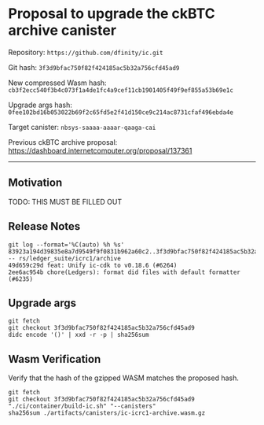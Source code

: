 # Proposal to upgrade the ckBTC archive canister

Repository: `https://github.com/dfinity/ic.git`

Git hash: `3f3d9bfac750f82f424185ac5b32a756cfd45ad9`

New compressed Wasm hash: `cb3f2ecc540f3b4c073f1a4de1fc4a9cef11cb1901405f49f9ef855a53b69e1c`

Upgrade args hash: `0fee102bd16b053022b69f2c65fd5e2f41d150ce9c214ac8731cfaf496ebda4e`

Target canister: `nbsys-saaaa-aaaar-qaaga-cai`

Previous ckBTC archive proposal: https://dashboard.internetcomputer.org/proposal/137361

---

## Motivation
TODO: THIS MUST BE FILLED OUT


## Release Notes

```
git log --format='%C(auto) %h %s' 83923a194d39835e8a7d9549f9f0831b962a60c2..3f3d9bfac750f82f424185ac5b32a756cfd45ad9 -- rs/ledger_suite/icrc1/archive
49d659c29d feat: Unify ic-cdk to v0.18.6 (#6264)
2ee6ac954b chore(Ledgers): format did files with default formatter (#6235)
 ```

## Upgrade args

```
git fetch
git checkout 3f3d9bfac750f82f424185ac5b32a756cfd45ad9
didc encode '()' | xxd -r -p | sha256sum
```

## Wasm Verification

Verify that the hash of the gzipped WASM matches the proposed hash.

```
git fetch
git checkout 3f3d9bfac750f82f424185ac5b32a756cfd45ad9
"./ci/container/build-ic.sh" "--canisters"
sha256sum ./artifacts/canisters/ic-icrc1-archive.wasm.gz
```